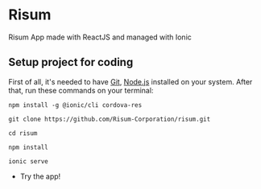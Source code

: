 # Risum
Risum App made with ReactJS and managed with Ionic

## Setup project for coding
First of all, it's needed to have [Git](https://git-scm.com/downloads), [Node.js](https://nodejs.org/en/download/) installed on your system. After that, run these commands on your terminal:

```
npm install -g @ionic/cli cordova-res

git clone https://github.com/Risum-Corporation/risum.git

cd risum

npm install

ionic serve
```

* Try the app!
